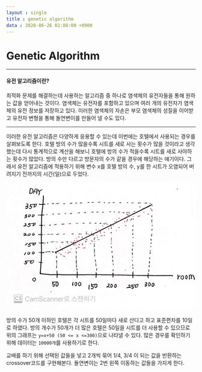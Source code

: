 ```yaml
---
layout : single
title : genetic algorithm
data : 2020-06-26 02:08:00 +0900
---
```


# Genetic Algorithm

-----------------------------

#### 유전 알고리즘이란?

최적화 문제를 해결하는데 사용하는 알고리즘 중 하나로 염색체의 유전자들을 통해 원하는 값을 얻어내는 것이다. 염색체는 유전자를 포함하고 있으며 여러 개의 유전자가 염색체의 유전 정보를 저장하고 있다. 이러한 염색체의 자손은 부모 염색체의 성질을 이어받고 유전자 변형을 통해 돌연변이를 만들어 낼 수도 있다. 



-------------------

이러한 유전 알고리즘은 다양하게 응용할 수 있는데 이번에는 호텔에서 사용되는 경우를 살펴보도록 한다. 호텔 방의 수가 많을수록 시트를 새로 사는 횟수가 많을 것이라고 생각했는데 다시 통계적으로 계산을 해보니 호텔에 방의 수가 적을수록 시트를 새로 사야하는 횟수가 많았다. 방의 수만 다르고 방문자의 수가 같을 경우에 해당하는 얘기이다. 그래서 유전 알고리즘에 적용하기 위해 변수 x를 호텔 방의 수, y를 한 시트가 오염되어 버려지기 전까지의 시간(일)으로 두었다. 



![](images/gen.jpg)

방의 수가 50개 이하인 호텔은 각 시트를 50일마다 새로 산다고 하고 표준편차를 10일로 하였다. 방의 개수가 50개가 더 많은 호텔은 50일을 시트를 더 사용할 수 있으므로 위의 그래프는 `y=x+50 (50 <= x <=300)`으로 나타낼 수 있다. 많은 경우를 확인하기 위해 데이터는 `10000개`를 사용하기로 한다. 

교배를 하기 위해 선택된 값들을 넣고 2개씩 묶어 1/4, 3/4 이 되는 값을 반환하는 crossover코드를 구현해본다. 돌연변이는 2번 왼쪽 이동하는 값들을 가지게 한다. 